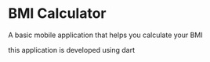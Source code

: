 # BMI Calculator

A basic mobile application that helps you calculate your BMI

this application is developed using dart
